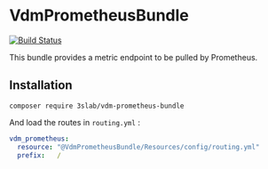 # VdmPrometheusBundle

[![Build Status](https://travis-ci.org/3slab/VdmPrometheusBundle.svg?branch=master)](https://travis-ci.org/3slab/VdmPrometheusBundle)

This bundle provides a metric endpoint to be pulled by Prometheus.

## Installation

```shell script
composer require 3slab/vdm-prometheus-bundle
```

And load the routes in `routing.yml` :

```yaml
vdm_prometheus:
  resource: "@VdmPrometheusBundle/Resources/config/routing.yml"
  prefix:   /
```
